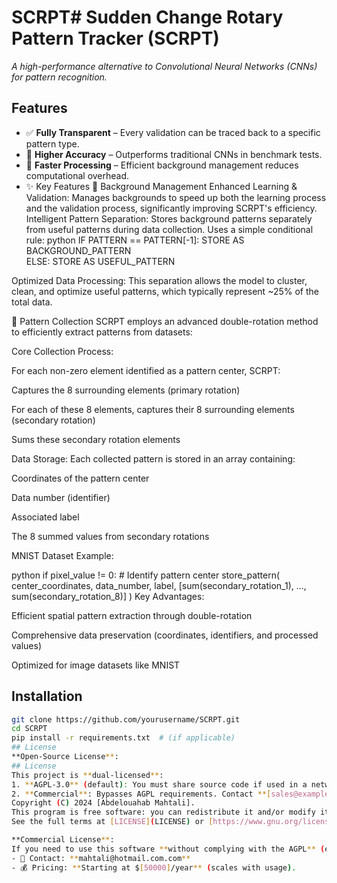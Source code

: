 # SCRPT# Sudden Change Rotary Pattern Tracker (SCRPT)  
*A high-performance alternative to Convolutional Neural Networks (CNNs) for pattern recognition.*  

## Features  
- ✅ **Fully Transparent** – Every validation can be traced back to a specific pattern type.  
- 🚀 **Higher Accuracy** – Outperforms traditional CNNs in benchmark tests.  
- 🚀 **Faster Processing** – Efficient background management reduces computational overhead.
-  ✨ Key Features
🎯 Background Management
Enhanced Learning & Validation: Manages backgrounds to speed up both the learning process and the validation process, significantly improving SCRPT's efficiency.
Intelligent Pattern Separation:
Stores background patterns separately from useful patterns during data collection.
Uses a simple conditional rule:
python
IF PATTERN == PATTERN[-1]: STORE AS BACKGROUND_PATTERN  
ELSE: STORE AS USEFUL_PATTERN 

Optimized Data Processing:
This separation allows the model to cluster, clean, and optimize useful patterns, which typically represent ~25% of the total data.

🔄 Pattern Collection
SCRPT employs an advanced double-rotation method to efficiently extract patterns from datasets:

Core Collection Process:

For each non-zero element identified as a pattern center, SCRPT:

Captures the 8 surrounding elements (primary rotation)

For each of these 8 elements, captures their 8 surrounding elements (secondary rotation)

Sums these secondary rotation elements

Data Storage:
Each collected pattern is stored in an array containing:

Coordinates of the pattern center

Data number (identifier)

Associated label

The 8 summed values from secondary rotations

MNIST Dataset Example:

python
if pixel_value != 0:  # Identify pattern center
    store_pattern(
        center_coordinates,
        data_number,
        label,
        [sum(secondary_rotation_1), ..., sum(secondary_rotation_8)]
    )
Key Advantages:

Efficient spatial pattern extraction through double-rotation

Comprehensive data preservation (coordinates, identifiers, and processed values)

Optimized for image datasets like MNIST
## Installation  
```bash
git clone https://github.com/yourusername/SCRPT.git  
cd SCRPT  
pip install -r requirements.txt  # (if applicable)
## License  
**Open-Source License**:
## License  
This project is **dual-licensed**:  
1. **AGPL-3.0** (default): You must share source code if used in a networked service.  
2. **Commercial**: Bypasses AGPL requirements. Contact **[sales@example.com]** for pricing.  
Copyright (C) 2024 [Abdelouahab Mahtali].  
This program is free software: you can redistribute it and/or modify it under the terms of the **GNU General Public License (AGPL-3.0)** as published by the Free Software Foundation.  
See the full terms at [LICENSE](LICENSE) or [https://www.gnu.org/licenses/gpl-3.0.html](https://www.gnu.org/licenses/gpl-3.0.html).  

**Commercial License**:  
If you need to use this software **without complying with the AGPL** (e.g., for proprietary modifications, SaaS, or closed-source distribution), a commercial license is available.  
- 📧 Contact: **mahtali@hotmail.com.com**  
- 💰 Pricing: **Starting at $[50000]/year** (scales with usage).  

